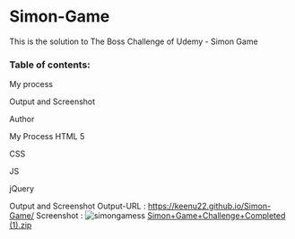 # Simon-Game
This is the solution to The Boss Challenge of Udemy - Simon Game
### Table of contents:

My process

Output and Screenshot

Author


My Process
HTML 5

CSS

JS

jQuery

Output and Screenshot
Output-URL : https://keenu22.github.io/Simon-Game/
Screenshot :
![simongamess](https://user-images.githubusercontent.com/128450063/236692305-256aa7aa-bfcf-4348-b7d5-528cc7c6a889.jpg)
[Simon+Game+Challenge+Completed (1).zip](https://github.com/Keenu22/Simon-Game/files/11415591/Simon%2BGame%2BChallenge%2BCompleted.1.zip)

